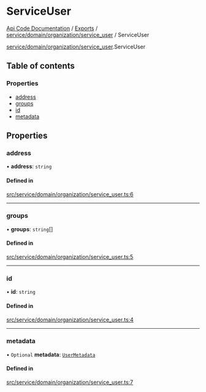 # ServiceUser
 
[Api Code Documentation](../README.md) / [Exports](../modules.md) / [service/domain/organization/service\_user](../modules/service_domain_organization_service_user.md) / ServiceUser

[service/domain/organization/service\_user](../modules/service_domain_organization_service_user.md).ServiceUser

## Table of contents

### Properties

- [address](service_domain_organization_service_user.ServiceUser.md#address)
- [groups](service_domain_organization_service_user.ServiceUser.md#groups)
- [id](service_domain_organization_service_user.ServiceUser.md#id)
- [metadata](service_domain_organization_service_user.ServiceUser.md#metadata)

## Properties

### address

• **address**: `string`

#### Defined in

[src/service/domain/organization/service_user.ts:6](https://github.com/openkfw/TruBudget/blob/3b9e793/api/src/service/domain/organization/service_user.ts#L6)

___

### groups

• **groups**: `string`[]

#### Defined in

[src/service/domain/organization/service_user.ts:5](https://github.com/openkfw/TruBudget/blob/3b9e793/api/src/service/domain/organization/service_user.ts#L5)

___

### id

• **id**: `string`

#### Defined in

[src/service/domain/organization/service_user.ts:4](https://github.com/openkfw/TruBudget/blob/3b9e793/api/src/service/domain/organization/service_user.ts#L4)

___

### metadata

• `Optional` **metadata**: [`UserMetadata`](../modules/service_domain_metadata.md#usermetadata)

#### Defined in

[src/service/domain/organization/service_user.ts:7](https://github.com/openkfw/TruBudget/blob/3b9e793/api/src/service/domain/organization/service_user.ts#L7)
